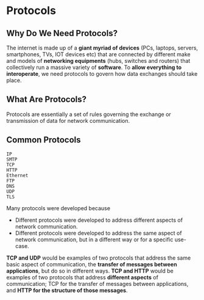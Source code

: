 # Protocols

## Why Do We Need Protocols?
The internet is made up of a **giant myriad of devices** (PCs, laptops, servers, 
smartphones, TVs, IOT devices etc) that are connected by different make and
models of **networking equipments** (hubs, switches and routers) that collectively
run a massive variety of **software**. To **allow everything to interoperate**, 
we need protocols to govern how data exchanges should take place.

## What Are Protocols?
Protocols are essentially a set of rules governing the exchange or transmission
of data for network communication. 

## Common Protocols

    IP
    SMTP 
    TCP
    HTTP
    Ethernet
    FTP
    DNS
    UDP
    TLS


Many protocols were developed because
- Different protocols were developed to address different aspects of network
  communication.
- Different protocols were developed to address the same aspect of network
  communication, but in a different way or for a specific use-case.

**TCP and UDP** would be examples of two protocols that address the same basic
aspect of communication, the **transfer of messages between applications**, but
do so in different ways. **TCP and HTTP** would be examples of two protocols that
address **different aspects** of communication; TCP for the transfer of messages
between applications, and **HTTP for the structure of those messages**.
